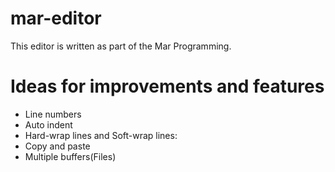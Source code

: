 # mar-editor
This editor is written as part of the Mar Programming.

# Ideas for improvements and features
- Line numbers
- Auto indent
- Hard-wrap lines and Soft-wrap lines: 
- Copy and paste
- Multiple buffers(Files)
